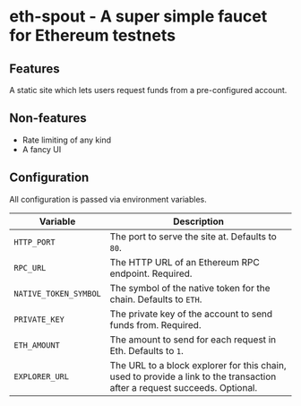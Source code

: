 # eth-spout - A super simple faucet for Ethereum testnets

## Features

A static site which lets users request funds from a pre-configured account.

## Non-features

* Rate limiting of any kind
* A fancy UI

## Configuration

All configuration is passed via environment variables.

| Variable | Description |
| -------- | ----------- |
| `HTTP_PORT` | The port to serve the site at. Defaults to `80`. |
| `RPC_URL` | The HTTP URL of an Ethereum RPC endpoint. Required. |
| `NATIVE_TOKEN_SYMBOL` | The symbol of the native token for the chain. Defaults to `ETH`. |
| `PRIVATE_KEY` | The private key of the account to send funds from. Required. |
| `ETH_AMOUNT` | The amount to send for each request in Eth. Defaults to `1`. |
| `EXPLORER_URL` | The URL to a block explorer for this chain, used to provide a link to the transaction after a request succeeds. Optional. |
